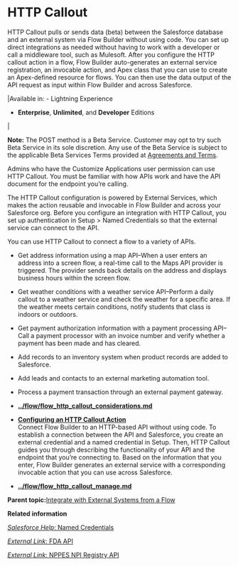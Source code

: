 # HTTP Callout

HTTP Callout pulls or sends data \(beta\) between the Salesforce database and an external system via Flow Builder without using code. You can set up direct integrations as needed without having to work with a developer or call a middleware tool, such as Mulesoft. After you configure the HTTP callout action in a flow, Flow Builder auto-generates an external service registration, an invocable action, and Apex class that you can use to create an Apex-defined resource for flows. You can then use the data output of the API request as input within Flow Builder and across Salesforce.

|Available in: -   Lightning Experience
-   **Enterprise**, **Unlimited**, and **Developer** Editions

|

**Note:** The POST method is a Beta Service. Customer may opt to try such Beta Service in its sole discretion. Any use of the Beta Service is subject to the applicable Beta Services Terms provided at [Agreements and Terms](https://www.salesforce.com/company/legal/agreements/).

Admins who have the Customize Applications user permission can use HTTP Callout. You must be familiar with how APIs work and have the API document for the endpoint you’re calling.

The HTTP Callout configuration is powered by External Services, which makes the action reusable and invocable in Flow Builder and across your Salesforce org. Before you configure an integration with HTTP Callout, you set up authentication in Setup \> Named Credentials so that the external service can connect to the API.

You can use HTTP Callout to connect a flow to a variety of APIs.

-   Get address information using a map API–When a user enters an address into a screen flow, a real-time call to the Maps API provider is triggered. The provider sends back details on the address and displays business hours within the screen flow.
-   Get weather conditions with a weather service API–Perform a daily callout to a weather service and check the weather for a specific area. If the weather meets certain conditions, notify students that class is indoors or outdoors.
-   Get payment authorization information with a payment processing API–Call a payment processor with an invoice number and verify whether a payment has been made and has cleared.
-   Add records to an inventory system when product records are added to Salesforce.
-   Add leads and contacts to an external marketing automation tool.
-   Process a payment transaction through an external payment gateway.

-   **[../flow/flow\_http\_callout\_considerations.md](../flow/flow_http_callout_considerations.md)**  

-   **[Configuring an HTTP Callout Action](../flow/flow_http_callout_configuring.md)**  
Connect Flow Builder to an HTTP-based API without using code. To establish a connection between the API and Salesforce, you create an external credential and a named credential in Setup. Then, HTTP Callout guides you through describing the functionality of your API and the endpoint that you’re connecting to. Based on the information that you enter, Flow Builder generates an external service with a corresponding invocable action that you can use across Salesforce.
-   **[../flow/flow\_http\_callout\_manage.md](../flow/flow_http_callout_manage.md)**  


**Parent topic:**[Integrate with External Systems from a Flow](../flow/flow_build_data_integrate.md)

**Related information**  


[*Salesforce Help*: Named Credentials](https://help.salesforce.com/s/articleView?id=sf.named_credentials_about.htm&type=5)

[*External Link*: FDA API](https://open.fda.gov/apis/openfda-fields/)

[*External Link*: NPPES NPI Registry API](https://npiregistry.cms.hhs.gov/api-page)

